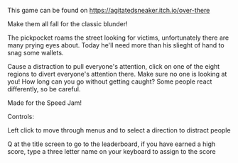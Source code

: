 This game can be found on https://agitatedsneaker.itch.io/over-there

Make them all fall for the classic blunder! 

The pickpocket roams the street looking for victims, unfortunately there are many prying eyes about. Today he'll need more than his slieght of hand to snag some wallets.

Cause a distraction to pull everyone's attention, click on one of the eight regions to divert everyone's attention there. Make sure no one is looking at you! How long can you go without getting caught? Some people react differently, so be careful.

Made for the Speed Jam! 

Controls:

Left click to move through menus and to select a direction to distract people

Q at the title screen to go to the leaderboard, if you have earned a high score, type a three letter name on your keyboard to assign to the score
